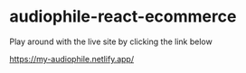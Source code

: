 # audiophile-react-ecommerce

Play around with the live site by clicking the link below

https://my-audiophile.netlify.app/
